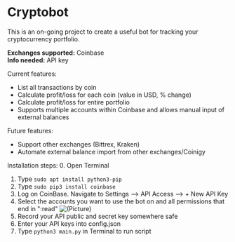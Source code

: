 # Cryptobot
This is an on-going project to create a useful bot for tracking your cryptocurrency portfolio.  

<b>Exchanges supported:</b> Coinbase  
<b>Info needed:</b> API key 

Current features:
- List all transactions by coin
- Calculate profit/loss for each coin (value in USD, % change)
- Calculate profit/loss for entire portfolio
- Supports multiple accounts within Coinbase and allows manual input of external balances

Future features:
- Support other exchanges (Bittrex, Kraken)
- Automate external balance import from other exchanges/Coinigy

Installation steps:
0. Open Terminal
1. Type ```sudo apt install python3-pip```
2. Type ```sudo pip3 install coinbase```
3. Log on CoinBase. Navigate to Settings --> API Access --> + New API Key
4. Select the accounts you want to use the bot on and all permissions that end in ":read"
![(Picture)](https://raw.githubusercontent.com/kwkevinlin/Cryptobot/master/images/Screen%20Shot%202017-08-14%20at%207.10.24%20PM.jpg)
5. Record your API public and secret key somewhere safe
6. Enter your API keys into config.json
7. Type ```python3 main.py``` in Terminal to run script

